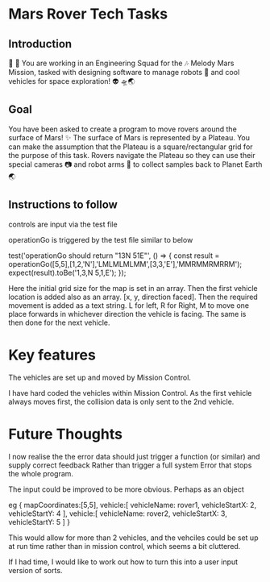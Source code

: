 # Mars Rover Tech Tasks

## Introduction

👾 🚀 You are working in an Engineering Squad for the 🎶 Melody Mars Mission,
tasked with designing software to manage robots 🤖 and cool vehicles for space exploration! 👽 🛸🌏

## Goal

You have been asked to create a program to move rovers around the surface of Mars!
✨
The surface of Mars is represented by a Plateau. You can make the assumption that the
Plateau is a square/rectangular grid for the purpose of this task.
Rovers navigate the Plateau so they can use their special cameras 📷 and robot arms
🦾 to collect samples back to Planet Earth 🌏

## Instructions to follow

controls are input via the test file

operationGo is triggered by the test file similar to below

test('operationGo should return "13N 51E"', () => {
  const result = operationGo([5,5],[1,2,'N'],'LMLMLMLMM',[3,3,'E'],'MMRMMRMRRM');
  expect(result).toBe('1,3,N 5,1,E');
});

Here the initial grid size for the map is set in an array.
Then the first vehicle location is added also as an array. [x, y, direction faced].
Then the required movement is added as a text string. L for left, R for Right, M to move one place forwards in whichever direction the vehicle is facing.
The same is then done for the next vehicle.

Key features
============

The vehicles are set up and moved by Mission Control.

I have hard coded the vehicles within Mission Control.
As the first vehicle always moves first, the collision data is only sent to the 2nd vehicle.

Future Thoughts
===============

I now realise the the error data should just trigger a function (or similar) and supply correct feedback
Rather than trigger a full system Error that stops the whole program.


The input could be improved to be more obvious. Perhaps as an object

eg {
    mapCoordinates:[5,5],
    vehicle:[
        vehicleName: rover1,
        vehicleStartX: 2,
        vehicleStartY: 4
            ],
    vehicle:[
        vehicleName: rover2,
        vehicleStartX: 3,
        vehicleStartY: 5
            ]
}

This would allow for more than 2 vehicles, and the vehciles could be set up at run time
rather than in mission control, which seems a bit cluttered.

If I had time, I would like to work out how to turn this into a user input version of sorts.

